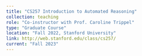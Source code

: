 ```yaml
---
title: "CS257 Introduction to Automated Reasoning"
collection: teaching
role: "Co-instructor with Prof. Caroline Trippel"
type: "Graduate Course"
location: "Fall 2022, Stanford University"
link: http://web.stanford.edu/class/cs257/
current: "Fall 2023"
---
```

